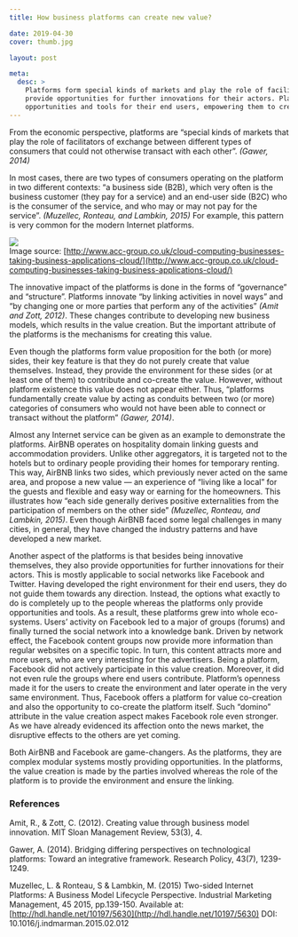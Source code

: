 ```yaml
---
title: How business platforms can create new value?

date: 2019-04-30
cover: thumb.jpg

layout: post

meta:
  desc: >
    Platforms form special kinds of markets and play the role of facilitators. They are innovative themselves and also
    provide opportunities for further innovations for their actors. Platform provide  right environment,
    opportunities and tools for their end users, empowering them to create new value.
---
```


<div data-excerpt>

From the economic perspective, platforms are “special kinds of markets that play the role of facilitators of exchange
between different types of consumers that could not otherwise transact with each other”. _(Gawer, 2014)_

In most cases, there are two types of consumers operating on the platform in two different contexts: “a business side
(B2B), which very often is the business customer (they pay for a service) and an end-user side (B2C) who is the consumer
of the service, and who may or may not pay for the service”. _(Muzellec, Ronteau, and Lambkin, 2015)_ For example, this
pattern is very common for the modern Internet platforms.

</div>

<div class="small" markdown="1">

![](thumb.jpg)<br/>
Image source:
[http://www.acc-group.co.uk/cloud-computing-businesses-taking-business-applications-cloud/](http://www.acc-group.co.uk/cloud-computing-businesses-taking-business-applications-cloud/)

</div>

The innovative impact of the platforms is done in the forms of “governance” and “structure”. Platforms innovate “by
linking activities in novel ways” and “by changing one or more parties that perform any of the activities” _(Amit and
Zott, 2012)_. These changes contribute to developing new business models, which results in the value creation. But the
important attribute of the platforms is the mechanisms for creating this value.

Even though the platforms form value proposition for the both (or more) sides, their key feature is that they do not
purely create that value themselves. Instead, they provide the environment for these sides (or at least one of them) to
contribute and co-create the value. However, without platform existence this value does not appear either. Thus,
“platforms fundamentally create value by acting as conduits between two (or more) categories of consumers who would not
have been able to connect or transact without the platform” _(Gawer, 2014)_.

Almost any Internet service can be given as an example to demonstrate the platforms. AirBNB operates on hospitality
domain linking guests and accommodation providers. Unlike other aggregators, it is targeted not to the hotels but to
ordinary people providing their homes for temporary renting. This way, AirBNB links two sides, which previously never
acted on the same area, and propose a new value — an experience of “living like a local” for the guests and flexible and
easy way or earning for the homeowners. This illustrates how “each side generally derives positive externalities from
the participation of members on the other side” _(Muzellec, Ronteau, and Lambkin, 2015)_. Even though AirBNB faced some
legal challenges in many cities, in general, they have changed the industry patterns and have developed a new market.

Another aspect of the platforms is that besides being innovative themselves, they also provide opportunities for further
innovations for their actors. This is mostly applicable to social networks like Facebook and Twitter. Having developed
the right environment for their end users, they do not guide them towards any direction. Instead, the options what
exactly to do is completely up to the people whereas the platforms only provide opportunities and tools. As a result,
these platforms grew into whole eco-systems. Users’ activity on Facebook led to a major of groups (forums) and finally
turned the social network into a knowledge bank. Driven by network effect, the Facebook content groups now provide more
information than regular websites on a specific topic. In turn, this content attracts more and more users, who are very
interesting for the advertisers. Being a platform, Facebook did not actively participate in this value creation.
Moreover, it did not even rule the groups where end users contribute. Platform’s openness made it for the users to
create the environment and later operate in the very same environment. Thus, Facebook offers a platform for value
co-creation and also the opportunity to co-create the platform itself. Such “domino” attribute in the value creation
aspect makes Facebook role even stronger. As we have already evidenced its affection onto the news market, the
disruptive effects to the others are yet coming.

Both AirBNB and Facebook are game-changers. As the platforms, they are complex modular systems mostly providing
opportunities. In the platforms, the value creation is made by the parties involved whereas the role of the platform is
to provide the environment and ensure the linking.

### References

Amit, R., & Zott, C. (2012). Creating value through business model innovation. MIT Sloan Management Review, 53(3), 4.

Gawer, A. (2014). Bridging differing perspectives on technological platforms: Toward an integrative framework. Research Policy, 43(7), 1239-1249.

Muzellec, L. & Ronteau, S & Lambkin, M. (2015) Two-sided Internet Platforms: A Business Model Lifecycle Perspective.
Industrial Marketing Management, 45 2015, pp.139-150. Available at: [http://hdl.handle.net/10197/5630](http://hdl.handle.net/10197/5630)
DOI: 10.1016/j.indmarman.2015.02.012
